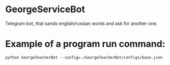 # GeorgeServiceBot
Telegram bot, that sands english/russian words and ask for another one.

# Example of a program run command:
```
python GeorgeTeacherBot --config=./GeorgeTeacherBot/configs/base.json
```
